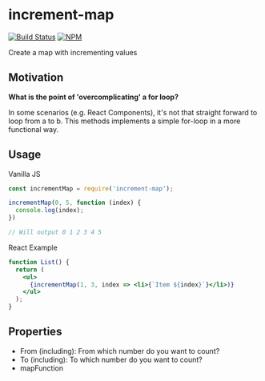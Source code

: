 # increment-map

[![Build Status](https://travis-ci.org/dejakob/increment-map.svg?branch=master)](https://travis-ci.org/dejakob/increment-map)
[![NPM](https://img.shields.io/npm/v/increment-map/latest.svg?label=npm)](https://npmjs.com/package/increment-map)

Create a map with incrementing values

## Motivation

**What is the point of 'overcomplicating' a for loop?**

In some scenarios (e.g. React Components), it's not that straight forward to loop from a to b. This methods implements a simple for-loop in a more functional way.


## Usage

Vanilla JS

```js
const incrementMap = require('increment-map');

incrementMap(0, 5, function (index) {
  console.log(index);
})

// Will output 0 1 2 3 4 5
```

React Example

```jsx
function List() {
  return (
    <ul>
      {incrementMap(1, 3, index => <li>{`Item ${index}`}</li>)}
    </ul>
  );
}
```

## Properties

* From (including): From which number do you want to count?
* To (including): To which number do you want to count?
* mapFunction